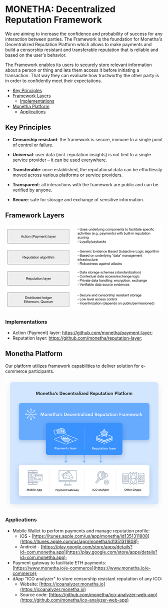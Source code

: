 # MONETHA: Decentralized Reputation Framework <!-- omit in toc -->

We are aiming to increase the confidence and probability of success for any interaction between parties. The Framework is the foundation for Monetha's Decentralized Reputation Platform which allows to make payments and build a censorship resistant and transferable reputation that is reliable and based on the user's behavior.

The Framework enables its users to securely store relevant information about a person or thing and lets them access it before initiating a transaction. That way they can evaluate how trustworthy the other party is in order to confidently meet their expectations.

- [Key Principles](#key-principles)
- [Framework Layers](#framework-layers)
  - [Implementations](#implementations)
- [Monetha Platform](#monetha-platform)
  - [Applications](#applications)

## Key Principles

- **Censorship resistant**: the framework is secure, immune to a single point of control or failure.

- **Universal**: user data (incl. reputation insights) is not tied to a single service provider – it can be used everywhere.

- **Transferable**: once established, the reputational data can be effortlessly moved across various platforms or service providers.

- **Transparent**: all interactions with the framework are public and can be verified by anyone.

- **Secure**: safe for storage and exchange of sensitive information.

## Framework Layers

![framework layers](diagrams/framework-layers.png)

### Implementations

- Action (Payment) layer: https://github.com/monetha/payment-layer;
- Reputation layer: https://github.com/monetha/reputation-layer;

## Monetha Platform

Our platform utilizes framework capabilities to deliver solution for e-commerce participants.

![decentralized reputation platform schema](diagrams/decentralized-reputation-platform-schema.png)

### Applications

- Mobile Wallet to perform payments and manage reputation profile:
  - iOS - [https://itunes.apple.com/us/app/monetha/id1351311808](https://itunes.apple.com/us/app/monetha/id1351311808);
  - Android - [https://play.google.com/store/apps/details?id=com.monetha.app](https://play.google.com/store/apps/details?id=com.monetha.app);
- Payment gateway to facilitate ETH payments: [https://www.monetha.io/e-commerce](https://www.monetha.io/e-commerce);
- dApp "ICO analyzer" to store censorship resistant reputation of any ICO:
  - Website: [https://icoanalyzer.monetha.io](https://icoanalyzer.monetha.io)
  - Source code: [https://github.com/monetha/ico-analyzer-web-app](https://github.com/monetha/ico-analyzer-web-app)

